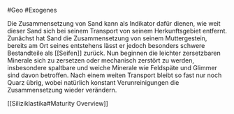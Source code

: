 #Geo #Exogenes 

Die Zusammensetzung von Sand kann als Indikator dafür dienen, wie weit dieser Sand sich bei seinem Transport von seinem Herkunftsgebiet entfernt. Zunächst hat Sand die Zusammensetzung von seinem Muttergestein, bereits am Ort seines entstehens lässt er jedoch besonders schwere Bestandteile als [[Seifen]] zurück. Nun beginnen die leichter zersetzbaren Minerale sich zu zersetzen oder mechanisch zerstört zu werden, insbesondere spaltbare und weiche Minerale wie Feldspäte und Glimmer sind davon betroffen. Nach einem weiten Transport bleibt so fast nur noch Quarz übrig, wobei natürlich konstant Verunreinigungen die Zusammensetzung wieder verändern.

[[Siliziklastika#Maturity Overview]]